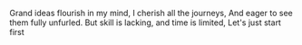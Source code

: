Grand ideas flourish in my mind,
I cherish all the journeys,
And eager to see them fully unfurled.
But skill is lacking, and time is limited,
Let's just start first
